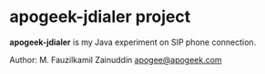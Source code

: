 # apogeek-jdialer project

**apogeek-jdialer** is my Java experiment on SIP phone connection. 

Author: M. Fauzilkamil Zainuddin <apogee@apogeek.com>

